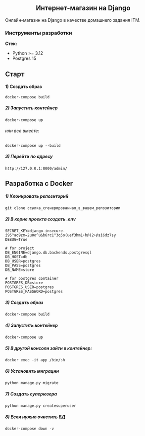 <h2 align="center">Интернет-магазин на Django</h2>

Онлайн-магазин на Django в качестве домашнего задания ITM.

### Инструменты разработки

**Стек:**
- Python >= 3.12
- Postgres 15

## Старт

#### 1) Создать образ

    docker-compose build

##### 2) Запустить контейнер

    docker-compose up

###### или все вместе:

    docker-compose up --build
    
##### 3) Перейти по адресу

    http://127.0.0.1:8000/admin/

## Разработка с Docker

##### 1) Клонировать репозиторий

    git clone ссылка_сгенерированная_в_вашем_репозитории

##### 2) В корне проекта создать .env

    SECRET_KEY=django-insecure-i95^ao9zm=2u0o^u&b6rc1^3q5o(uef3hm1+h@(2+@si6dz7sy
    DEBUG=True
    
    # for project
    DB_ENGINE=django.db.backends.postgresql
    DB_HOST=db
    DB_USER=postgres
    DB_PASS=postgres
    DB_NAME=store
    
    # for postgres container
    POSTGRES_DB=store
    POSTGRES_USER=postgres
    POSTGRES_PASSWORD=postgres
    
##### 3) Создать образ

    docker-compose build

##### 4) Запустить контейнер

    docker-compose up

##### 5) В другой консоли зайти в контейнер:

    docker exec -it app /bin/sh

##### 6) Установить миграции
    
    python manage.py migrate
    
##### 7) Создать суперюзера

    python manage.py createsuperuser
                                                        
##### 8) Если нужно очистить БД

    docker-compose down -v